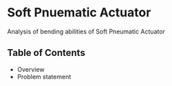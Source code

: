 # Soft Pnuematic  Actuator
Analysis of bending abilities of Soft Pneumatic Actuator

## Table of Contents
* Overview
* Problem statement

